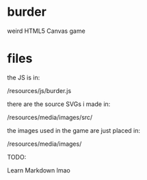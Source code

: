 # burder
weird HTML5 Canvas game

# files

the JS is in:

/resources/js/burder.js

there are the source SVGs i made in:

/resources/media/images/src/

the images used in the game are just placed in:

/resources/media/images/


TODO:

Learn Markdown lmao